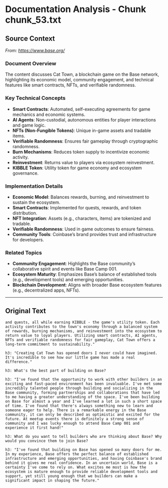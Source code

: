 # Documentation Analysis - Chunk chunk_53.txt

## Source Context
*From: https://www.base.org/*

### Document Overview  
The content discusses Cat Town, a blockchain game on the Base network, highlighting its economic model, community engagement, and technical features like smart contracts, NFTs, and verifiable randomness.  

### Key Technical Concepts  
- **Smart Contracts**: Automated, self-executing agreements for game mechanics and economic systems.  
- **AI Agents**: Non-custodial, autonomous entities for player interactions and game logic.  
- **NFTs (Non-Fungible Tokens)**: Unique in-game assets and tradable items.  
- **Verifiable Randomness**: Ensures fair gameplay through cryptographic randomness.  
- **Burn Mechanisms**: Reduces token supply to incentivize economic activity.  
- **Reinvestment**: Returns value to players via ecosystem reinvestment.  
- **KIBBLE Token**: Utility token for game economy and ecosystem governance.  

### Implementation Details  
- **Economic Model**: Balances rewards, burning, and reinvestment to sustain the ecosystem.  
- **Smart Contracts**: Implemented for quests, rewards, and token distribution.  
- **NFT Integration**: Assets (e.g., characters, items) are tokenized and tradable.  
- **Verifiable Randomness**: Used in game outcomes to ensure fairness.  
- **Community Tools**: Coinbase’s brand provides trust and infrastructure for developers.  

### Related Topics  
- **Community Engagement**: Highlights the Base community’s collaborative spirit and events like Base Camp 001.  
- **Ecosystem Maturity**: Emphasizes Base’s balance of established tools (e.g., development tools) and emerging opportunities.  
- **Blockchain Development**: Aligns with broader Base ecosystem features (e.g., decentralized apps, NFTs).

---

## Original Text
```
and quests, all while earning KIBBLE - the game's utility token. Each activity contributes to the town's economy through a balanced system of rewards, burning mechanisms, and reinvestment into the ecosystem to return value to loyal players. Utilizing smart contracts, AI agents, NFTs and verifiable randomness for fair gameplay, Cat Town offers a long-term commitment to sustainability."

h3: "Creating Cat Town has opened doors I never could have imagined. It's incredible to see how our little game has made a real difference."

h3: What's the best part of building on Base?

h3: "I've found that the opportunity to work with other builders in an exciting and fast-paced environment has been invaluable. I've met some incredibly talented people through building and socializing in the Base community, forming partnerships and collaborations that have led to me having a greater understanding of the space. I've been building on Base for almost a year and I've learned a lot in such a short space of time. I've found that there's always something new to learn and someone eager to help. There is a remarkable energy in the Base community, it can only be described as optimistic and excited for the future. At meetup events there is definitely a strong sense of community and I was lucky enough to attend Base Camp 001 and experience it first hand!"

h3: What do you want to tell builders who are thinking about Base? Why would you convince them to join Base?

h3: "I've found that building on Base has opened so many doors for me. In my experience, Base offers the perfect balance of established infrastructure and emerging opportunities, and having Coinbase's brand behind it gives me real confidence. In an uncertain world, Base is a certainty I've come to rely on. What excites me most is how the ecosystem is mature enough to provide reliable development tools and support, yet still young enough that we builders can make a significant impact in shaping the future."

```